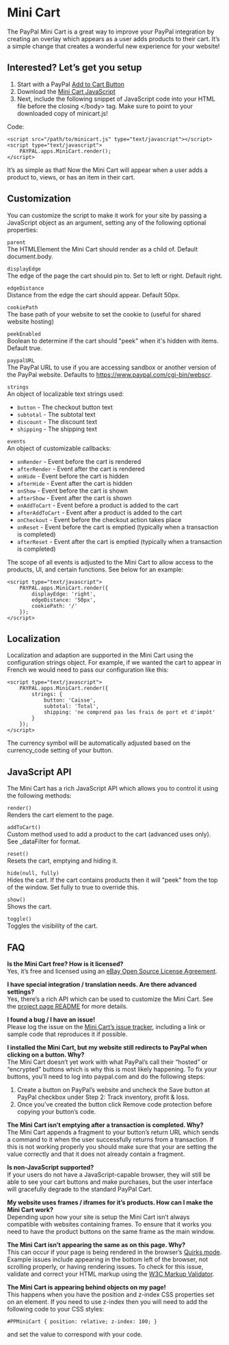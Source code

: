 Mini Cart
=========

The PayPal Mini Cart is a great way to improve your PayPal integration by creating an overlay which appears as a user adds products to their cart. It’s a simple change that creates a wonderful new experience for your website!



Interested? Let’s get you setup
-------------------------------

1. Start with a PayPal [Add to Cart Button](https://www.paypal.com/cgi-bin/webscr?cmd=p/xcl/web-accept-to-sc-button-outside)
2. Download the [Mini Cart JavaScript](http://github.com/PayPal/MiniCart/zipball/master)
3. Next, include the following snippet of JavaScript code into your HTML file before the closing &lt;/body&gt; tag. Make sure to point to your downloaded copy of minicart.js!

Code: 

    <script src="/path/to/minicart.js" type="text/javascript"></script>
    <script type="text/javascript">
        PAYPAL.apps.MiniCart.render();
    </script>

It’s as simple as that! Now the Mini Cart will appear when a user adds a product to, views, or has an item in their cart.



Customization
-------------

You can customize the script to make it work for your site by passing a JavaScript object as an argument, setting any of the following optional properties:

`parent`  
The HTMLElement the Mini Cart should render as a child of. Default document.body.

`displayEdge`  
The edge of the page the cart should pin to. Set to left or right. Default right.

`edgeDistance`  
Distance from the edge the cart should appear. Default 50px.

`cookiePath`  
The base path of your website to set the cookie to (useful for shared website hosting)

`peekEnabled`  
Boolean to determine if the cart should "peek" when it's hidden with items. Default true.

`paypalURL`  
The PayPal URL to use if you are accessing sandbox or another version of the PayPal website. Defaults to https://www.paypal.com/cgi-bin/webscr.

`strings`  
An object of localizable text strings used:  

* `button` - The checkout button text
* `subtotal` - The subtotal text  
* `discount` - The discount text  
* `shipping` - The shipping text  

`events`  
An object of customizable callbacks:  

* `onRender` - Event before the cart is rendered  
* `afterRender` - Event after the cart is rendered  
* `onHide` - Event before the cart is hidden  
* `afterHide` - Event after the cart is hidden  
* `onShow` - Event before the cart is shown  
* `afterShow` - Event after the cart is shown  
* `onAddToCart` - Event before a product is added to the cart  
* `afterAddToCart` - Event after a product is added to the cart  
* `onCheckout` - Event before the checkout action takes place  
* `onReset` - Event before the cart is emptied (typically when a transaction is completed)  
* `afterReset` - Event after the cart is emptied (typically when a transaction is completed)  

The scope of all events is adjusted to the Mini Cart to allow access to the products, UI, and certain functions. See below for an example:

    <script type="text/javascript">
        PAYPAL.apps.MiniCart.render({
            displayEdge: 'right',
            edgeDistance: '50px',
            cookiePath: '/'
        });
    </script> 



Localization
------------

Localization and adaption are supported in the Mini Cart using the configuration strings object. For example, if we wanted the cart to appear in French we would need to pass our configuration like this:

    <script type="text/javascript"> 
        PAYPAL.apps.MiniCart.render({
            strings: {
                button: 'Caisse',  
                subtotal: 'Total',
                shipping: 'ne comprend pas les frais de port et d'impôt' 	
            }
        });
    </script>

The currency symbol will be automatically adjusted based on the currency_code setting of your button.



JavaScript API
--------------

The Mini Cart has a rich JavaScript API which allows you to control it using the following methods:

`render()`  
Renders the cart element to the page.

`addToCart()`  
Custom method used to add a product to the cart (advanced uses only). See _dataFilter for format.

`reset()`  
Resets the cart, emptying and hiding it.

`hide(null, fully)`  
Hides the cart. If the cart contains products then it will "peek" from the top of the window. Set fully to true to override this.

`show()`  
Shows the cart.

`toggle()`  
Toggles the visibility of the cart.



FAQ
---

**Is the Mini Cart free? How is it licensed?**  
Yes, it’s free and licensed using an [eBay Open Source License Agreement](https://github.com/PayPal/MiniCart/blob/master/LICENSE).

**I have special integration / translation needs. Are there advanced settings?**  
Yes, there’s a rich API which can be used to customize the Mini Cart. See the [project page README](https://github.com/PayPal/MiniCart) for more details.

**I found a bug / I have an issue!**  
Please log the issue on the [Mini Cart’s issue tracker](https://github.com/PayPal/MiniCart/issues), including a link or sample code that reproduces it if possible.

**I installed the Mini Cart, but my website still redirects to PayPal when clicking on a button. Why?**  
The Mini Cart doesn’t yet work with what PayPal’s call their “hosted” or “encrypted” buttons which is why this is most likely happening. To fix your buttons, you’ll need to log into paypal.com and do the following steps:

1. Create a button on PayPal’s website and uncheck the Save button at PayPal checkbox under Step 2: Track inventory, profit & loss.
2. Once you’ve created the button click Remove code protection before copying your button’s code.

**The Mini Cart isn’t emptying after a transaction is completed. Why?**  
The Mini Cart appends a fragment to your button’s return URL which sends a command to it when the user successfully returns from a transaction. If this is not working properly you should make sure that your are setting the value correctly and that it does not already contain a fragment.

**Is non-JavaScript supported?**  
If your users do not have a JavaScript-capable browser, they will still be able to see your cart buttons and make purchases, but the user interface will gracefully degrade to the standard PayPal Cart.

**My website uses frames / iframes for it’s products. How can I make the Mini Cart work?**  
Depending upon how your site is setup the Mini Cart isn’t always compatible with websites containing frames. To ensure that it works you need to have the product buttons on the same frame as the main window.

**The Mini Cart isn’t appearing the same as on this page. Why?**  
This can occur if your page is being rendered in the browser’s [Quirks mode](http://en.wikipedia.org/wiki/Quirks_mode). Example issues include appearing in the bottom left of the browser, not scrolling properly, or having rendering issues. To check for this issue, validate and correct your HTML markup using the [W3C Markup Validator](http://validator.w3.org/).

**The Mini Cart is appearing behind objects on my page!**  
This happens when you have the position and z-index CSS properties set on an element. If you need to use z-index then you will need to add the following code to your CSS styles:

    #PPMiniCart { position: relative; z-index: 100; }

and set the value to correspond with your code.

